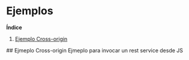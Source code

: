 # Ejemplos

**Índice**   
1. [Ejemplo Cross-origin](#id1)

<div id='id1' />
## Ejmeplo Cross-origin 
Ejmeplo para invocar un rest service desde JS
